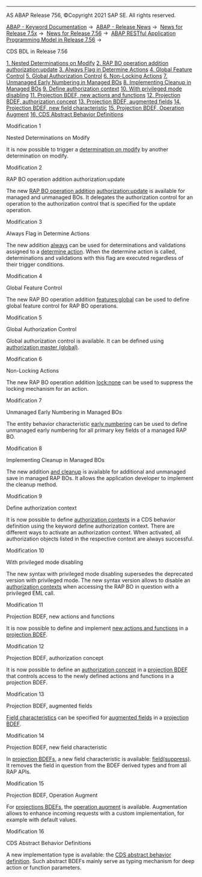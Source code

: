   

* * *

AS ABAP Release 756, ©Copyright 2021 SAP SE. All rights reserved.

[ABAP - Keyword Documentation](javascript:call_link\('abenabap.htm'\)) →  [ABAP - Release News](javascript:call_link\('abennews.htm'\)) →  [News for Release 7.5x](javascript:call_link\('abennews-75.htm'\)) →  [News for Release 7.56](javascript:call_link\('abennews-756.htm'\)) →  [ABAP RESTful Application Programming Model in Release 7.56](javascript:call_link\('abennews-756-restful.htm'\)) → 

CDS BDL in Release 7.56

[1\. Nested Determinations on Modify](#!ABAP_MODIFICATION_1@1@)
[2\. RAP BO operation addition authorization:update](#!ABAP_MODIFICATION_2@2@)
[3\. Always Flag in Determine Actions](#!ABAP_MODIFICATION_3@3@)
[4\. Global Feature Control](#!ABAP_MODIFICATION_4@4@)
[5\. Global Authorization Control](#!ABAP_MODIFICATION_5@5@)
[6\. Non-Locking Actions](#!ABAP_MODIFICATION_6@6@)
[7\. Unmanaged Early Numbering in Managed BOs](#!ABAP_MODIFICATION_7@7@)
[8\. Implementing Cleanup in Managed BOs](#!ABAP_MODIFICATION_8@8@)
[9\. Define authorization context](#!ABAP_MODIFICATION_9@9@)
[10\. With privileged mode disabling](#!ABAP_MODIFICATION_10@10@)
[11\. Projection BDEF, new actions and functions](#!ABAP_MODIFICATION_11@11@)
[12\. Projection BDEF, authorization concept](#!ABAP_MODIFICATION_12@12@)
[13\. Projection BDEF, augmented fields](#!ABAP_MODIFICATION_13@13@)
[14\. Projection BDEF, new field characteristic](#!ABAP_MODIFICATION_14@14@)
[15\. Projection BDEF, Operation Augment](#!ABAP_MODIFICATION_15@15@)
[16\. CDS Abstract Behavior Definitions](#!ABAP_MODIFICATION_16@16@)

Modification 1   

Nested Determinations on Modify

It is now possible to trigger a [determination on modify](javascript:call_link\('abenbdl_determinations.htm'\)) by another determination on modify.

Modification 2   

RAP BO operation addition authorization:update

The new [RAP BO operation addition](javascript:call_link\('abenbdl_operations_additions.htm'\)) [authorization:update](javascript:call_link\('abenbdl_actions_auth_update.htm'\)) is available for managed and unmanaged BOs. It delegates the authorization control for an operation to the authorization control that is specified for the update operation.

Modification 3   

Always Flag in Determine Actions

The new addition [always](javascript:call_link\('abenbdl_determine_action.htm'\)) can be used for determinations and validations assigned to a [determine action](javascript:call_link\('abenbdl_determine_action.htm'\)). When the determine action is called, determinations and validations with this flag are executed regardless of their trigger conditions.

Modification 4   

Global Feature Control

The new RAP BO operation addition [features:global](javascript:call_link\('abenbdl_actions_fc.htm'\)) can be used to define global feature control for RAP BO operations.

Modification 5   

Global Authorization Control

Global authorization control is available. It can be defined using [authorization master (global)](javascript:call_link\('abenbdl_authorization.htm'\)).

Modification 6   

Non-Locking Actions

The new RAP BO operation addition [lock:none](javascript:call_link\('abenbdl_action.htm'\)) can be used to suppress the locking mechanism for an action.

Modification 7   

Unmanaged Early Numbering in Managed BOs

The entity behavior characteristic [early numbering](javascript:call_link\('abenbdl_early_numb.htm'\)) can be used to define unmanaged early numbering for all primary key fields of a managed RAP BO.

Modification 8   

Implementing Cleanup in Managed BOs

The new addition [and cleanup](javascript:call_link\('abenbdl_saving.htm'\)) is available for additional and unmanaged save in managed RAP BOs. It allows the application developer to implement the cleanup method.

Modification 9   

Define authorization context

It is now possible to define [authorization contexts](javascript:call_link\('abenbdl_authorization_context.htm'\)) in a CDS behavior definition using the keyword define authorization context. There are different ways to activate an authorization context. When activated, all authorization objects listed in the respective context are always successful.

Modification 10   

With privileged mode disabling

The new syntax with privileged mode disabling supersedes the deprecated version with privileged mode. The new syntax version allows to disable an [authorization contexts](javascript:call_link\('abenbdl_authorization_context.htm'\)) when accessing the RAP BO in question with a privileged EML call.

Modification 11   

Projection BDEF, new actions and functions

It is now possible to define and implement [new actions and functions](javascript:call_link\('abenbdl_nonstandard_projection.htm'\)) in a [projection BDEF](javascript:call_link\('abencds_proj_bdef_glosry.htm'\) "Glossary Entry").

Modification 12   

Projection BDEF, authorization concept

It is now possible to define an [authorization concept](javascript:call_link\('abenbdl_authorization_projection.htm'\)) in a [projection BDEF](javascript:call_link\('abencds_proj_bdef_glosry.htm'\) "Glossary Entry") that controls access to the newly defined actions and functions in a projection BDEF.

Modification 13   

Projection BDEF, augmented fields

[Field characteristics](javascript:call_link\('abenbdl_field_projection.htm'\)) can be specified for [augmented fields](javascript:call_link\('abenbdl_augment_projection.htm'\)) in a [projection BDEF](javascript:call_link\('abencds_proj_bdef_glosry.htm'\) "Glossary Entry").

Modification 14   

Projection BDEF, new field characteristic

In [projection BDEFs](javascript:call_link\('abencds_proj_bdef_glosry.htm'\) "Glossary Entry"), a new field characteristic is available: [field(suppress)](javascript:call_link\('abenbdl_field_projection.htm'\)). It removes the field in question from the BDEF derived types and from all RAP APIs.

Modification 15   

Projection BDEF, Operation Augment

For [projections BDEFs](javascript:call_link\('abencds_proj_bdef_glosry.htm'\) "Glossary Entry"), the [operation augment](javascript:call_link\('abenbdl_augment_projection.htm'\)) is available. Augmentation allows to enhance incoming requests with a custom implementation, for example with default values.

Modification 16   

CDS Abstract Behavior Definitions

A new implementation type is available: the [CDS abstract behavior definition](javascript:call_link\('abenbdl_abstract.htm'\)). Such abstract BDEFs mainly serve as typing mechanism for deep action or function parameters.